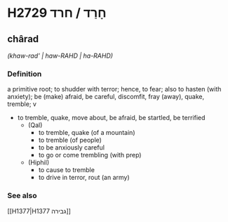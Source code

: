 # H2729 חָרַד / חרד

## chârad

_(khaw-rad' | haw-RAHD | ha-RAHD)_

### Definition

a primitive root; to shudder with terror; hence, to fear; also to hasten (with anxiety); be (make) afraid, be careful, discomfit, fray (away), quake, tremble; v

- to tremble, quake, move about, be afraid, be startled, be terrified
  - (Qal)
    - to tremble, quake (of a mountain)
    - to tremble (of people)
    - to be anxiously careful
    - to go or come trembling (with prep)
  - (Hiphil)
    - to cause to tremble
    - to drive in terror, rout (an army)

### See also

[[H1377|H1377 גבירה]]
